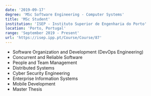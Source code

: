 ```yaml
---
date: '2019-09-17'
degree: 'MSc Software Engineering - Computer Systems'
title: 'MSc Student'
institution: 'ISEP - Instituto Superior de Engenharia do Porto'
location: 'Porto, Portugal'
range: 'September 2019 - Present'
url: 'https://isep.ipp.pt/Course/Course/87'
---
```

- Software Organization and Development (DevOps Engineering)
- Concurrent and Reliable Software
- People and Team Management
- Distributed Systems
- Cyber Security Engineering
- Enterprise Information Systems
- Mobile Development
- Master Thesis
